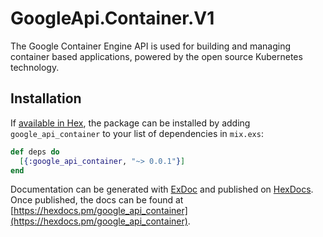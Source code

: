 # GoogleApi.Container.V1

The Google Container Engine API is used for building and managing container based applications, powered by the open source Kubernetes technology.

## Installation

If [available in Hex](https://hex.pm/docs/publish), the package can be installed
by adding `google_api_container` to your list of dependencies in `mix.exs`:

```elixir
def deps do
  [{:google_api_container, "~> 0.0.1"}]
end
```

Documentation can be generated with [ExDoc](https://github.com/elixir-lang/ex_doc)
and published on [HexDocs](https://hexdocs.pm). Once published, the docs can
be found at [https://hexdocs.pm/google_api_container](https://hexdocs.pm/google_api_container).
